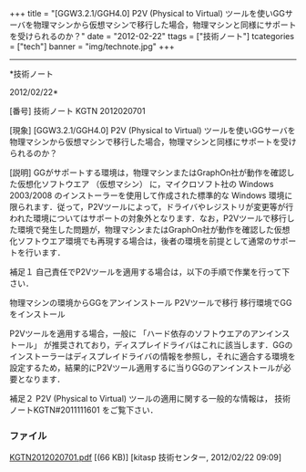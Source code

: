 ﻿+++
title = "[GGW3.2.1/GGH4.0] P2V (Physical to Virtual) ツールを使いGGサーバを物理マシンから仮想マシンで移行した場合，物理マシンと同様にサポートを受けられるのか？"
date = "2012-02-22"
ttags = ["技術ノート"]
tcategories = ["tech"]
banner = "img/technote.jpg"
+++

-----------------------------------------------------------------------------------------------------------------------------

*技術ノート

2012/02/22*


[番号]
技術ノート KGTN 2012020701

[現象]
[GGW3.2.1/GGH4.0] P2V (Physical to Virtual)
ツールを使いGGサーバを物理マシンから仮想マシンで移行した場合，物理マシンと同様にサポートを受けられるのか？

[説明]
GGがサポートする環境は，物理マシンまたはGraphOn社が動作を確認した仮想化ソフトウエア
（仮想マシン） に，マイクロソフト社の Windows 2003/2008
のインストーラーを使用して作成された標準的な Windows
環境に限られます．従って，P2Vツールによって，ドライバやレジストリが変更等が行われた環境についてはサポートの対象外となります．なお，P2Vツールで移行した環境で発生した問題が，物理マシンまたはGraphOn社が動作を確認した仮想化ソフトウエア環境でも再現する場合は，後者の環境を前提として通常のサポートを行います．

補足１
自己責任でP2Vツールを適用する場合は，以下の手順で作業を行って下さい．

物理マシンの環境からGGをアンインストール
P2Vツールで移行
移行環境でGGをインストール

P2Vツールを適用する場合，一般に
「ハード依存のソフトウエアのアンインストール」
が推奨されており，ディスプレイドライバはこれに該当します．GGのインストーラーはディスプレイドライバの情報を参照し，それに適合する環境を設定するため，結果的にP2Vツール適用するに当りGGのアンインストールが必要となります．

補足２
P2V (Physical to Virtual) ツールの適用に関する一般的な情報は，
技術ノートKGTN#2011111601 をご覧下さい．


### ファイル

 
 


[KGTN2012020701.pdf](http://techreport.kitasp.net/attachments/download/832/KGTN2012020701.pdf)
 [(66 KB)] [kitasp 技術センター, 2012/02/22
09:09]


 


 

